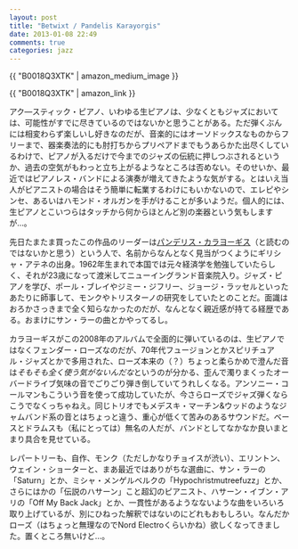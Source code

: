 ```yaml
---
layout: post
title: "Betwixt / Pandelis Karayorgis"
date: 2013-01-08 22:49
comments: true
categories: jazz
---
```

{{ "B0018Q3XTK" | amazon_medium_image }}

{{ "B0018Q3XTK" | amazon_link }}

アク—スティック・ピアノ、いわゆる生ピアノは、少なくともジャズにおいては、可能性がすでに尽きているのではないかと思うことがある。ただ弾くぶんには相変わらず楽しいし好きなのだが、音楽的にはオーソドックスなものからフリーまで、器楽奏法的にも肘打ちからプリペアドまでもうあらかた出尽くしているわけで、ピアノが入るだけで今までのジャズの伝統に押しつぶされるというか、過去の空気がもわっと立ち上がるようなところは否めない。そのせいか、最近ではピアノレス・バンドによる演奏が増えてきたような気がする。とはいえ当人がピアニストの場合はそう簡単に転業するわけにもいかないので、エレピやシンセ、あるいはハモンド・オルガンを手がけることが多いようだ。個人的には、生ピアノとこいつらはタッチから何からほとんど別の楽器という気もしますが…。

先日たまたま買ったこの作品のリーダーは[パンデリス・カラヨーギス](http://karayorgis.com/)（と読むのではないかと思う）という人で、名前からなんとなく見当がつくようにギリシャ・アテネの出身。1962年生まれで本国では元々経済学を勉強していたらしく、それが23歳になって渡米してニューイングランド音楽院入り。ジャズ・ピアノを学び、ポール・ブレイやジミー・ジフリー、ジョージ・ラッセルといったあたりに師事して、モンクやトリスターノの研究をしていたとのことだ。面識はおろかさっきまで全く知らなかったのだが、なんとなく親近感が持てる経歴である。おまけにサン・ラーの曲とかやってるし。

カラヨーギスがこの2008年のアルバムで全面的に弾いているのは、生ピアノではなくフェンダー・ローズなのだが、70年代フュージョンとかスピリチュアル・ジャズとかで多用された、ローズ本来の（？）ちょっと柔らかめで澄んだ音は*そもそも全く使う気がないんだな*というのが分かる、歪んで濁りまくったオーバードライブ気味の音でごりごり弾き倒していてうれしくなる。アンソニー・コールマンもこういう音を使って成功していたが、今さらローズでジャズ弾くならこうでなくっちゃねえ。同じトリオでもメデスキ・マーチン&ウッドのようなジャムバンド系の音とはちょっと違う、重心が低くて苦みのあるサウンドだ。ベースとドラムスも（私にとっては）無名の人だが、バンドとしてなかなか良いまとまり具合を見せている。

レパートリーも、自作、モンク（ただしかなりチョイスが渋い）、エリントン、ウェイン・ショーターと、まあ最近ではありがちな選曲に、サン・ラーの「Saturn」とか、ミシャ・メンゲルベルクの「Hypochristmutreefuzz」とか、さらにはかの「伝説のハサーン」こと超幻のピアニスト、ハサーン・イブン・アリの「Off My Back Jack」とか、一貫性があるようなないような曲をいろいろ取り上げているが、別にひねった解釈ではないのにどれもおもしろい。なんだかローズ（はちょっと無理なのでNord Electroくらいかね）欲しくなってきました。置くところ無いけど…。
